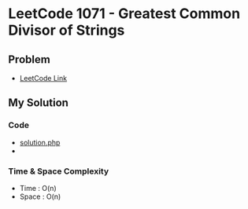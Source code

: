 # LeetCode 1071 - Greatest Common Divisor of Strings

## Problem  
- [LeetCode Link](https://leetcode.com/problems/greatest-common-divisor-of-strings/)

## My Solution

### Code
- [solution.php](./solution.php)
- 

### Time & Space Complexity
- Time  : O(n)
- Space : O(n)
